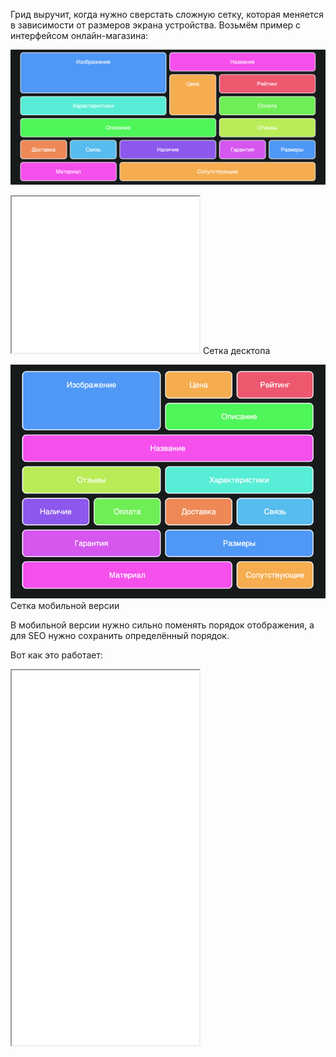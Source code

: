 Грид выручит, когда нужно сверстать сложную сетку, которая  меняется в зависимости от размеров экрана устройства. Возьмём пример с интерфейсом онлайн-магазина:

![пример сетки с использованием гридов для десктоп](images/1.png)
<iframe title="Как разбивать яйца" src="demos/cracking/" height="250"></iframe>
Сетка десктопа

![пример сетки с использованием гридов для мобильной версии](images/2.png)
Сетка мобильной версии

В мобильной версии нужно сильно поменять порядок отображения, а для SEO нужно сохранить определённый порядок.

Вот как это работает:
<iframe title="Как разбивать яйца" src="demos/cracking/" height="600"></iframe>

